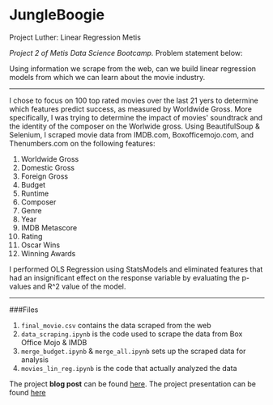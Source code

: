# JungleBoogie
Project Luther: Linear Regression Metis

*Project 2 of Metis Data Science Bootcamp.* Problem statement below:  

Using information we scrape from the web, can we build linear regression models from which we can learn about the movie industry.
___

I chose to focus on 100 top rated movies over the last 21 yers to determine which features predict success, as measured by Worldwide Gross. More specifically, I was trying to determine the impact of movies' soundtrack and the identity of the composer on the Worlwide gross. Using BeautifulSoup & Selenium, I scraped movie data from IMDB.com, Boxofficemojo.com, and Thenumbers.com on the following features:


1) Worldwide Gross  
2) Domestic Gross 
3) Foreign Gross  
4) Budget  
5) Runtime  
6) Composer  
7) Genre  
8) Year  
9) IMDB Metascore  
10) Rating
11) Oscar Wins
12) Winning Awards

I performed OLS Regression using StatsModels and eliminated features that had an insignificant effect on the response variable by evaluating the p-values and R^2 value of the model.

---

###Files

1) `final_movie.csv` contains the data scraped from the web  
2) `data_scraping.ipynb` is the code used to scrape the data from Box Office Mojo & IMDB  
3) `merge_budget.ipynb` & `merge_all.ipynb` sets up the scraped data for analysis
4) `movies_lin_reg.ipynb` is the code that actually analyzed the data

The project **blog post** can be found [here](). The project presentation can be found [here](https://www.slideshare.net/MarineVeits/metis-project-2-predicting-worldwide-gross-jungleboogie)



